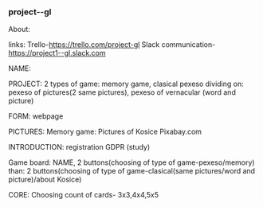 ### project--gl
About:

links: Trello-https://trello.com/project-gl
       Slack communication-https://project1--gl.slack.com 

NAME:

PROJECT:
2 types of game: memory game, clasical pexeso
dividing on:
pexeso of pictures(2 same pictures), pexeso of vernacular (word and picture)

FORM: webpage

PICTURES: 
Memory game:
Pictures of Kosice
Pixabay.com

INTRODUCTION:
registration 
GDPR (study)

Game board: NAME, 2 buttons(choosing of type of game-pexeso/memory)
than: 2 buttons(choosing of type of game-clasical(same  pictures/word and picture)/about Kosice)

CORE:
Choosing count of cards- 3x3,4x4,5x5
